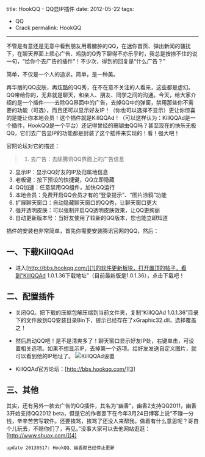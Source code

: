 title: HookQQ - QQ显IP插件
date: 2012-05-22
tags:
- QQ
- Crack
permalink: HookQQ
---

不管是有意还是无意中看到朋友用着臃肿的QQ，在迷你首页、弹出新闻的骚扰下，在聊天界面上烦心广告、鸡肋的Q秀下聊得不亦乐乎时，我总是按捺不住的说一句，“给你个去广告的插件”！不少次，得到的回复是“什么广告？”

简单，不仅是一个人的追求。简单，是一种美。

再华丽的QQ皮肤，再炫酷的QQ秀，在不在意不关注的人看来，这些都是虚幻。QQ带给你的，无非就是聊天，和亲人、朋友、同学之间的沟通。今天，给大家介绍的是一个插件——去除QQ界面中的广告，去掉QQ中的弹窗，禁用那些你不需要的功能（可选），而且还可以显示好友IP！（你也可以选择不显示）更让你惊喜的是能让你本地会员！这个插件就是KillQQAd！（可以这样认为：KillQQAd是一个插件，HookQQ是一个平台）还记得曾经的珊瑚虫QQ吗？甚至现在的快乐无极QQ，它们去广告显IP的功能都是封装了这个插件来实现的！看！强大吧！

官网论坛对它的描述：
>1. 去广告：去除腾讯QQ界面上的广告信息 
2. 显示IP：显示QQ好友的IP及归属地信息 
3. 老板键：按下预设的快捷键，QQ立即隐藏 
4. QQ加速：任意禁用QQ组件，加快QQ运行 
5. 本地会员：免费开启QQ会员才有的“登录提示”、“图片涂鸦”功能 
6. 扩展聊天窗口：自动隐藏聊天窗口的QQ秀，让聊天窗口更大 
7. 强开透明皮肤：可以强制开启QQ透明皮肤效果，让QQ更绚丽 
8. 自动更新版本号：当好友使用了较新的QQ版本，您也能立即知道

插件的安装也非常简单，首先你需要安装腾讯官网的QQ，然后：

## 一、下载KillQQAd

* 进入[http://bbs.hookqq.com/][1]的软件更新板块，打开置顶的帖子，看到“KillQQAd 1.0.1.36下载地址”（目前最新版是1.0.1.36），点击下载吧！

## 二、配置插件

* 关闭QQ。把下载的压缩包解压缩到当前文件夹，复制“KillQQAd 1.0.1.36”目录下的文件放到QQ安装目录Bin下，提示已经存在了xGraphic32.dll，选择覆盖之！

* 然后启动QQ吧！是不是清爽多了！聊天窗口显示好友IP处，右键单击，可设置相关选项。如果不想显示IP，去掉第一个选项。给好友发送自定义图片，就可以看到他的IP地址了。
![KillQQAd设置][2]

* KillQQAd官方论坛：[http://bbs.hookqq.com/][3]

## 三、其他

其实，还有另外一款去广告的QQ插件，其名为“幽香”，幽香2支持QQ2011，幽香3开始支持QQ2012 beta，但是它的作者耍下在今年3月24日博客上说“不赚一分钱，辛辛苦苦写软件。还要挨骂，挨骂了还没人来帮我。做着有什么意思呢？哥自个儿玩去，不赔你们了，再见。”没事大家可以去他网站逛逛：[http://www.shuax.com/][4]

`update 20130517: HookQQ、幽香都已经停止更新`


  [1]:http://bbs.hookqq.com/ "HookQQ"
  [2]:https://cdn.jsdelivr.net/gh/gymgle/imgur/2012-05-22_004441.webp "KillQQAd设置"
  [3]:http://bbs.hookqq.com/ "HookQQ"
  [4]:http://www.shuax.com/ "耍下"




